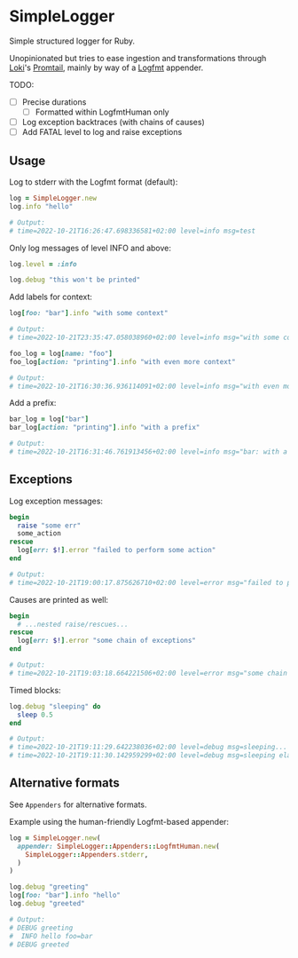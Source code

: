 # SimpleLogger

Simple structured logger for Ruby.

Unopinionated but tries to ease ingestion and transformations through
[Loki][loki]'s [Promtail][promtail], mainly by way of a [Logfmt][logfmt]
appender.

[loki]: https://grafana.com/logs/
[promtail]: https://grafana.com/docs/loki/latest/clients/promtail/
[logfmt]: https://brandur.org/logfmt

TODO:

* [ ] Precise durations
  * [ ] Formatted within LogfmtHuman only
* [ ] Log exception backtraces (with chains of causes)
* [ ] Add FATAL level to log and raise exceptions

## Usage

Log to stderr with the Logfmt format (default):

```ruby
log = SimpleLogger.new
log.info "hello"

# Output:
# time=2022-10-21T16:26:47.698336581+02:00 level=info msg=test
```

Only log messages of level INFO and above:

```ruby
log.level = :info

log.debug "this won't be printed"
```

Add labels for context:

```ruby
log[foo: "bar"].info "with some context"

# Output:
# time=2022-10-21T23:35:47.058038960+02:00 level=info msg="with some context" foo=bar

foo_log = log[name: "foo"]
foo_log[action: "printing"].info "with even more context"

# Output:
# time=2022-10-21T16:30:36.936114091+02:00 level=info msg="with even more context" name=foo action=printing
```

Add a prefix:

```ruby
bar_log = log["bar"]
bar_log[action: "printing"].info "with a prefix"

# Output:
# time=2022-10-21T16:31:46.761913456+02:00 level=info msg="bar: with a prefix" action=printing
```

## Exceptions

Log exception messages:

```ruby
begin
  raise "some err"
  some_action
rescue
  log[err: $!].error "failed to perform some action"
end

# Output:
# time=2022-10-21T19:00:17.875626710+02:00 level=error msg="failed to perform some action" err="RuntimeError (some err)"
```

Causes are printed as well:

```ruby
begin
  # ...nested raise/rescues...
rescue
  log[err: $!].error "some chain of exceptions"
end

# Output:
# time=2022-10-21T19:03:18.664221506+02:00 level=error msg="some chain of exceptions" err="RuntimeError (error while rescueing) < RuntimeError (original exception)"
```

Timed blocks:

```ruby
log.debug "sleeping" do
  sleep 0.5
end

# Output:
# time=2022-10-21T19:11:29.642238036+02:00 level=debug msg=sleeping...
# time=2022-10-21T19:11:30.142959299+02:00 level=debug msg=sleeping elapsed=0.50s
```

## Alternative formats

See `Appenders` for alternative formats.

Example using the human-friendly Logfmt-based appender:

```ruby
log = SimpleLogger.new(
  appender: SimpleLogger::Appenders::LogfmtHuman.new(
    SimpleLogger::Appenders.stderr,
  )
)

log.debug "greeting"
log[foo: "bar"].info "hello"
log.debug "greeted"

# Output:
# DEBUG greeting
#  INFO hello foo=bar
# DEBUG greeted
```
